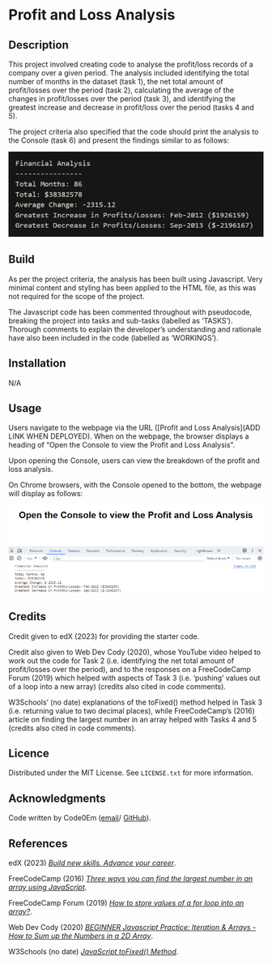 # Profit and Loss Analysis

## Description

This project involved creating code to analyse the profit/loss records of a company over a given period. The analysis included identifying the total number of months in the dataset (task 1), the net total amount of profit/losses over the period (task 2), calculating the average of the changes in profit/losses over the period (task 3), and identifying the greatest increase and decrease in profit/loss over the period (tasks 4 and 5).

The project criteria also specified that the code should print the analysis to the Console (task 6) and present the findings similar to as follows: 

![Screenshot of Console displaying a demonstration of the analysis](images/findings-demo.jpg)

## Build

As per the project criteria, the analysis has been built using Javascript. Very minimal content and styling has been applied to the HTML file, as this was not required for the scope of the project.

The Javascript code has been commented throughout with pseudocode, breaking the project into tasks and sub-tasks (labelled as ‘TASKS’). Thorough comments to explain the developer’s understanding and rationale have also been included in the code (labelled as ‘WORKINGS’).

## Installation

N/A

## Usage

Users navigate to the webpage via the URL ([Profit and Loss Analysis](ADD LINK WHEN DEPLOYED). When on the webpage, the browser displays a heading of “Open the Console to view the Profit and Loss Analysis”.

Upon opening the Console, users can view the breakdown of the profit and loss analysis.

On Chrome browsers, with the Console opened to the bottom, the webpage will display as follows:

![Screenshot of Console in Chrome Browser displaying the completed analysis](images/profit-loss-analysis-console-screenshot.png)


## Credits

Credit given to edX (2023) for providing the starter code.

Credit also given to Web Dev Cody (2020), whose YouTube video helped to work out the code for Task 2 (i.e. identifying the net total amount of profit/losses over the period), and to the responses on a FreeCodeCamp Forum (2019) which helped with aspects of Task 3 (i.e. ‘pushing’ values out of a loop into a new array) (credits also cited in code comments).

W3Schools’ (no date) explanations of the toFixed() method helped in Task 3 (i.e. returning value to two decimal places), while FreeCodeCamp’s (2016) article on finding the largest number in an array helped with Tasks 4 and 5 (credits also cited in code comments).

## Licence

Distributed under the MIT License. See `LICENSE.txt` for more information.

## Acknowledgments

Code written by Code0Em ([email](mailto:code.em@outlook.com)/ [GitHub](https://github.com/Code0Em)).

## References

edX (2023) [*Build new skills. Advance your career*](https://www.edx.org/).

FreeCodeCamp (2016) [*Three ways you can find the largest number in an array using JavaScript*](https://www.freecodecamp.org/news/three-ways-to-return-largest-numbers-in-arrays-in-javascript-5d977baa80a1/).

FreeCodeCamp Forum (2019) [*How to store values of a for loop into an array?*](https://forum.freecodecamp.org/t/how-to-store-values-of-a-for-loop-into-an-array/303414).

Web Dev Cody (2020) [*BEGINNER Javascript Practice: Iteration & Arrays - How to Sum up the Numbers in a 2D Array*](https://www.youtube.com/watch?v=apG8Kgonogc&list=PL6x5Q-Sj_BlYtuh3C-wA5mHAKeBw_0rDK&index=10).

W3Schools (no date) [*JavaScript toFixed() Method*](https://www.w3schools.com/jsref/jsref_tofixed.asp).
